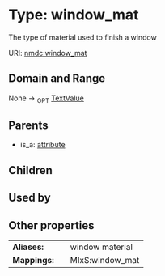
# Type: window_mat


The type of material used to finish a window

URI: [nmdc:window_mat](https://microbiomedata/meta/window_mat)


## Domain and Range

None ->  <sub>OPT</sub> [TextValue](TextValue.md)

## Parents

 *  is_a: [attribute](attribute.md)

## Children


## Used by


## Other properties

|  |  |  |
| --- | --- | --- |
| **Aliases:** | | window material |
| **Mappings:** | | MIxS:window_mat |

